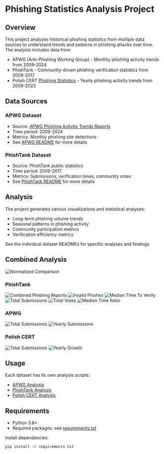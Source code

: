 # Phishing Statistics Analysis Project

## Overview

This project analyzes historical phishing statistics from multiple data sources to understand trends and patterns in phishing attacks over time. The analysis includes data from:

- APWG (Anti-Phishing Working Group) - Monthly phishing activity trends from 2009-2024
- PhishTank - Community-driven phishing verification statistics from 2009-2017
- Polish CERT [Phishing Statistics](https://www.cert.pl/) - Yearly phishing activity trends from 2009-2023

## Data Sources

### APWG Dataset

- Source: [APWG Phishing Activity Trends Reports](https://apwg.org/trendsreports/)
- Time period: 2009-2024
- Metrics: Monthly phishing site detections
- See [APWG README](./apwg/README.md) for more details

### PhishTank Dataset

- Source: PhishTank public statistics
- Time period: 2009-2017
- Metrics: Submissions, verification times, community votes
- See [PhishTank README](./phishtank/README.md) for more details

## Analysis

The project generates various visualizations and statistical analyses:

- Long-term phishing volume trends
- Seasonal patterns in phishing activity
- Community participation metrics
- Verification efficiency metrics

See the individual dataset READMEs for specific analyses and findings.

## Combined Analysis

![Normalized Comparison](./normalized_comparison.png)

### PhishTank

![Combined Phishing Reports](./phishtank/graphs/combined_reports.png)
![Invalid Phishes](./phishtank/graphs/invalid_phishes.png)
![Median Time To Verify](./phishtank/graphs/median_time.png)
![Total Submissions](./phishtank/graphs/total_submissions.png)
![Total Votes](./phishtank/graphs/total_votes.png)
![Median Time Ratio](./phishtank/graphs/median_time_ratio.png)

### APWG

![Total Submissions](./apwg/graphs/total_submissions.png)
![Yearly Submissions](./apwg/graphs/yearly_submissions.png)

### Polish CERT

![Total Submissions](./cert_poland/graphs/total_incidents.png)
![Yearly Growth](./cert_poland/graphs/yearly_growth.png)

## Usage

Each dataset has its own analysis scripts:

- [APWG Analysis](./apwg/README.md)
- [PhishTank Analysis](./phishtank/README.md)
- [Polish CERT Analysis](./polish-cert/README.md)

## Requirements

- Python 3.8+
- Required packages: see [requirements.txt](./requirements.txt)

Install dependencies:

```
pip install -r requirements.txt
```
